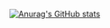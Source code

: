 [![Anurag's GitHub stats](https://github-readme-stats.vercel.app/api?username=fantasy-lotus?count_private=true&show_icons=true?theme=radical)](https://github.com/anuraghazra/github-readme-stats)
